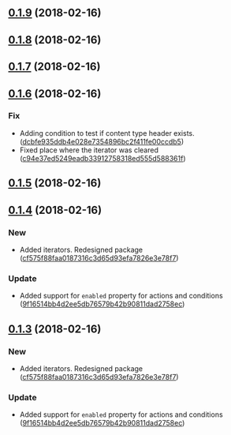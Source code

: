 <a name="0.1.9"></a>
## [0.1.9](https://github.com/advanced-rest-client/request-hooks-logic/compare/0.1.8...0.1.9) (2018-02-16)




<a name="0.1.8"></a>
## [0.1.8](https://github.com/advanced-rest-client/request-hooks-logic/compare/0.1.7...0.1.8) (2018-02-16)




<a name="0.1.7"></a>
## [0.1.7](https://github.com/advanced-rest-client/request-hooks-logic/compare/0.1.6...0.1.7) (2018-02-16)




<a name="0.1.6"></a>
## [0.1.6](https://github.com/advanced-rest-client/request-hooks-logic/compare/0.1.5...0.1.6) (2018-02-16)


### Fix

* Adding condition to test if content type header exists. ([dcbfe935ddb4e028e7354896bc2f411fe00ccdb5](https://github.com/advanced-rest-client/request-hooks-logic/commit/dcbfe935ddb4e028e7354896bc2f411fe00ccdb5))
* Fixed place where the iterator was cleared ([c94e37ed5249eadb33912758318ed555d588361f](https://github.com/advanced-rest-client/request-hooks-logic/commit/c94e37ed5249eadb33912758318ed555d588361f))



<a name="0.1.5"></a>
## [0.1.5](https://github.com/advanced-rest-client/request-hooks-logic/compare/0.1.4...0.1.5) (2018-02-16)




<a name="0.1.4"></a>
## [0.1.4](https://github.com/advanced-rest-client/request-hooks-logic/compare/0.1.2...0.1.4) (2018-02-16)


### New

* Added iterators. Redesigned package ([cf575f88faa0187316c3d65d93efa7826e3e78f7](https://github.com/advanced-rest-client/request-hooks-logic/commit/cf575f88faa0187316c3d65d93efa7826e3e78f7))

### Update

* Added support for `enabled` property for actions and conditions ([9f16514bb4d2ee5db76579b42b90811dad2758ec](https://github.com/advanced-rest-client/request-hooks-logic/commit/9f16514bb4d2ee5db76579b42b90811dad2758ec))



<a name="0.1.3"></a>
## [0.1.3](https://github.com/advanced-rest-client/request-hooks-logic/compare/0.1.2...0.1.3) (2018-02-16)


### New

* Added iterators. Redesigned package ([cf575f88faa0187316c3d65d93efa7826e3e78f7](https://github.com/advanced-rest-client/request-hooks-logic/commit/cf575f88faa0187316c3d65d93efa7826e3e78f7))

### Update

* Added support for `enabled` property for actions and conditions ([9f16514bb4d2ee5db76579b42b90811dad2758ec](https://github.com/advanced-rest-client/request-hooks-logic/commit/9f16514bb4d2ee5db76579b42b90811dad2758ec))



